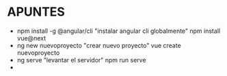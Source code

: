 # APUNTES

- npm install -g @angular/cli "instalar angular cli globalmente" npm install vue@next
- ng new nuevoproyecto "crear nuevo proyecto" vue create nuevoproyecto
- ng serve "levantar el servidor" npm run serve
-